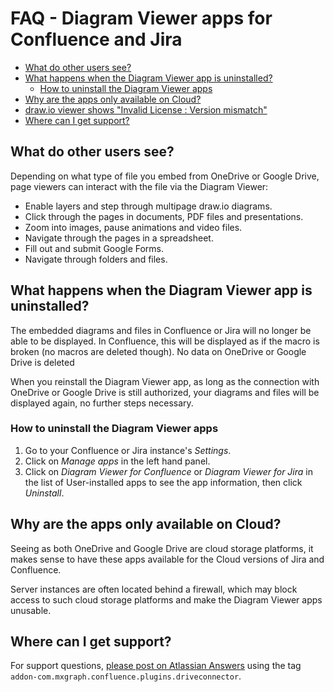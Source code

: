 # FAQ - Diagram Viewer apps for Confluence and Jira

<!-- TOC -->

- [What do other users see?](#what-do-other-users-see)
- [What happens when the Diagram Viewer app is uninstalled?](#what-happens-when-the-diagram-viewer-app-is-uninstalled)
  - [How to uninstall the Diagram Viewer apps](#how-to-uninstall-the-diagram-viewer-apps)
- [Why are the apps only available on Cloud?](#why-are-the-apps-only-available-on-cloud)
- [draw.io viewer shows "Invalid License : Version mismatch"](#drawio-viewer-shows-invalid-license--version-mismatch)
- [Where can I get support?](#where-can-i-get-support)

<!-- /TOC -->

## What do other users see?

Depending on what type of file you embed from OneDrive or Google Drive, page viewers can interact with the file via the Diagram Viewer:

- Enable layers and step through multipage draw.io diagrams.
- Click through the pages in documents, PDF files and presentations.
- Zoom into images, pause animations and video files.
- Navigate through the pages in a spreadsheet.
- Fill out and submit Google Forms.
- Navigate through folders and files.

## What happens when the Diagram Viewer app is uninstalled?

The embedded diagrams and files in Confluence or Jira will no longer be able to be displayed. In Confluence, this will be displayed as if the macro is broken (no macros are deleted though). No data on OneDrive or Google Drive is deleted

When you reinstall the Diagram Viewer app, as long as the connection with OneDrive or Google Drive is still authorized, your diagrams and files will be displayed again, no further steps necessary.

### How to uninstall the Diagram Viewer apps

1. Go to your Confluence or Jira instance's _Settings_.
2. Click on _Manage apps_ in the left hand panel.
3. Click on _Diagram Viewer for Confluence_ or _Diagram Viewer for Jira_ in the list of User-installed apps to see the app information, then click _Uninstall_.

## Why are the apps only available on Cloud?

Seeing as both OneDrive and Google Drive are cloud storage platforms, it makes sense to have these apps available for the Cloud versions of Jira and Confluence.

Server instances are often located behind a firewall, which may block access to such cloud storage platforms and make the Diagram Viewer apps unusable.

## Where can I get support?

For support questions, [please post on Atlassian Answers](https://community.atlassian.com/t5/custom/page/page-id/create-post-step-1?add-tags=atlassian-marketplace,addon-com.mxgraph.jira.plugins.onedrive,cloud&_ga=2.112434820.1415765857.1573649462-882215707.1573649462) using the tag ``addon-com.mxgraph.confluence.plugins.driveconnector``.
